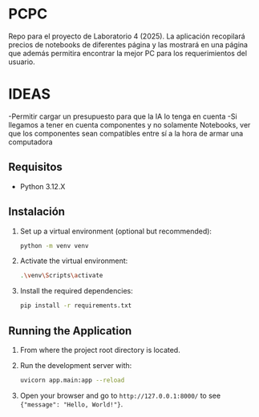 # PCPC
Repo para el proyecto de Laboratorio 4 (2025). La aplicación recopilará precios de notebooks de diferentes página y las mostrará
en una página que además permitira encontrar la mejor PC para los requerimientos del usuario. 

# IDEAS
-Permitir cargar un presupuesto para que la IA lo tenga en cuenta
-Si llegamos a tener en cuenta componentes y no solamente Notebooks, ver que los componentes sean compatibles entre sí a la hora de armar una computadora

## Requisitos

* Python 3.12.X  

## Instalación
1. Set up a virtual environment (optional but recommended):
   ```bash
   python -m venv venv
   ```

2. Activate the virtual environment:
   ```bash
   .\venv\Scripts\activate
   ```

3. Install the required dependencies:
   ```bash
   pip install -r requirements.txt
   ```

## Running the Application
1. From where the project root directory is located.

2. Run the development server with:
   ```bash
   uvicorn app.main:app --reload
   ```

3. Open your browser and go to `http://127.0.0.1:8000/` to see `{"message": "Hello, World!"}`.
